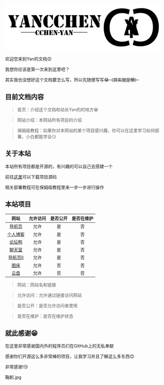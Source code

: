 ![](img/w.png ":no-zoom")

欢迎您来到Yan的文档😊

我想你应该是第一次来到这里吧？

其实我也没想好这个文档要怎么写，所以先随便写写😂~~（其实就是懒）~~

## 目前文档内容

> 首页：介绍这个文档和站长Yan的的地方😁

> 网站介绍：本网站所有项目的介绍

> 保姆级教程：如果你对本网站的某个项目感兴趣，你可以在这里学习如何部署，小白都能学会😏

## 关于本站
本站所有项目都是开源的，有兴趣的可以自己去搭建一个

前往[这里](下载/)可以下载项目源码

相关部署教程可在保姆级教程里来一步一步进行操作

## 本站项目

| 网站   | 允许访问 |     是否公开 |     是否在维护 |
| :-----: | :--: | :-------: | :-------: |
| [导航页](https://yan.vin:86) |  允许  | 是 | 否 |
| [个人博客](https://yan.vin:777) |  允许  | 是 | 否 |
| [论坛鸭](https://yan.vin:666) |  允许  | 是 | 否 |
| [聊天室](https://yan.vin:555) |  允许  | 是 | 否 |
| [导航页Ⅱ](https://yan.vin/daohangye2/) |  允许  | 是 | 否 |
| [图床](https://yan.vin:2753/) |  允许  | 否 | 否 |
| [云盘](https://yan.vin:2853/) |  允许  | 否 | 否 |

> 网站：网站名和链接

> 允许访问：允许通过链接访问网站

> 是否公开：是否允许访问者使用

> 是否在维护：是否在维护状态

## 就此感谢😁
在这里非常感谢国内外的程序员们在GitHub上的无私奉献

感谢你们开源这么多非常棒的项目，让我学习并且了解这么多东西😊

非常感谢!😚

鞠躬.jpg